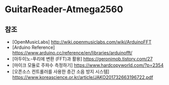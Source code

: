 # GuitarReader-Atmega2560

## 참조
- [OpenMusicLabs] http://wiki.openmusiclabs.com/wiki/ArduinoFFT
- [Arduino Reference] https://www.arduino.cc/reference/en/libraries/arduinofft/
- [아두이노-푸리에 변환 (FFT)과 활용] https://geronimob.tistory.com/27
- [마이크 모듈로 주파수 측정하기] https://www.hardcopyworld.com/?p=2354
- [오픈소스 컨트롤러를 사용한 층간 소음 방지 시스템] https://www.koreascience.or.kr/article/JAKO201732663196722.pdf